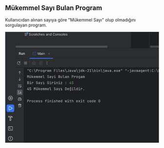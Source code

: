 ## Mükemmel Sayı Bulan Program

Kullanıcıdan alınan sayıya göre "Mükemmel Sayı" olup olmadığını sorgulayan program.

![](mukemmel.png)
